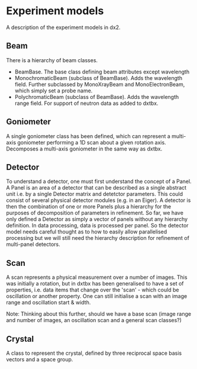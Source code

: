 # Experiment models

A description of the experiment models in dx2.

## Beam

There is a hierarchy of beam classes.
- BeamBase. The base class defining beam attributes except wavelength
- MonochromaticBeam (subclass of BeamBase). Adds the wavelength field. Further subclassed by MonoXrayBeam and MonoElectronBeam, which simply set a probe name.
- PolychromaticBeam (subclass of BeamBase). Adds the wavelength range field. For support of neutron data as added to dxtbx.

## Goniometer

A single goniometer class has been defined, which can represent a multi-axis goniometer performing a 1D scan about a given rotation axis. Decomposes a multi-axis goniometer in the same way as dxtbx.

## Detector

To understand a detector, one must first understand the concept of a Panel. A Panel is an area of a detector that can be described as a single abstract unit i.e. by a single Detector matrix and detetctor parameters. This could consist of several physical detector modules (e.g. in an Eiger). A detector is then the combination of one or more Panels plus a hierarchy for the purposes of decomposition of parameters in refinement.
So far, we have only defined a Detector as simply a vector of panels without any hierarchy definition. In data processing, data is processed per panel. So the detector model needs careful thought as to how to easily allow parallelised processing but we will still need the hierarchy description for refinement of multi-panel detectors.

## Scan

A scan represents a physical measurement over a number of images. This was initially a rotation, but in dxtbx has been generalised to have a set of properties, i.e. data items that change over the 'scan' - which could be oscillation or another property. One can still initialise a scan with an image range and oscillation start & width.

Note: Thinking about this further, should we have a base scan (image range and number of images, an oscillation scan and a general scan classes?)

## Crystal

A class to represent the crystal, defined by three reciprocal space basis vectors and a space group.